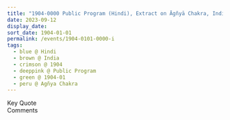 ```yaml
---
title: "1904-0000 Public Program (Hindi), Extract on Āgñyā Chakra, India"
date: 2023-09-12
display_date: 
sort_date: 1904-01-01
permalink: /events/1904-0101-0000-i
tags:
  - blue @ Hindi
  - brown @ India
  - crimson @ 1904
  - deeppink @ Public Program
  - green @ 1904-01
  - peru @ Agñya Chakra
---
```


<wave-list>
  <list-title color="green" width="75">Key Quote</list-title>
  <list-item color="BlanchedAlmond"  width="200"></list-item>
  <list-item color="Lavender"></list-item>
  <list-item color="BlanchedAlmond"></list-item>
</wave-list>

<br>

<wave-list>
  <list-title color="green" width="75">Comments</list-title>
  <list-item color="BlanchedAlmond"  width="200"></list-item>
  <list-item color="Lavender"></list-item>
  <list-item color="BlanchedAlmond"></list-item>
</wave-list>